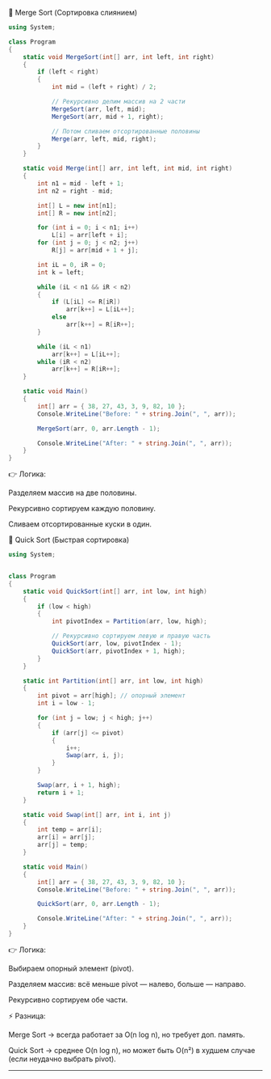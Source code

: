 🔹 Merge Sort (Сортировка слиянием)

```csharp
using System;

class Program
{
    static void MergeSort(int[] arr, int left, int right)
    {
        if (left < right)
        {
            int mid = (left + right) / 2;

            // Рекурсивно делим массив на 2 части
            MergeSort(arr, left, mid);
            MergeSort(arr, mid + 1, right);

            // Потом сливаем отсортированные половины
            Merge(arr, left, mid, right);
        }
    }

    static void Merge(int[] arr, int left, int mid, int right)
    {
        int n1 = mid - left + 1;
        int n2 = right - mid;

        int[] L = new int[n1];
        int[] R = new int[n2];

        for (int i = 0; i < n1; i++)
            L[i] = arr[left + i];
        for (int j = 0; j < n2; j++)
            R[j] = arr[mid + 1 + j];

        int iL = 0, iR = 0;
        int k = left;

        while (iL < n1 && iR < n2)
        {
            if (L[iL] <= R[iR])
                arr[k++] = L[iL++];
            else
                arr[k++] = R[iR++];
        }

        while (iL < n1)
            arr[k++] = L[iL++];
        while (iR < n2)
            arr[k++] = R[iR++];
    }

    static void Main()
    {
        int[] arr = { 38, 27, 43, 3, 9, 82, 10 };
        Console.WriteLine("Before: " + string.Join(", ", arr));

        MergeSort(arr, 0, arr.Length - 1);

        Console.WriteLine("After: " + string.Join(", ", arr));
    }
}
```

👉 Логика:

Разделяем массив на две половины.

Рекурсивно сортируем каждую половину.

Сливаем отсортированные куски в один.

🔹 Quick Sort (Быстрая сортировка)

```csharp
using System;


class Program
{
    static void QuickSort(int[] arr, int low, int high)
    {
        if (low < high)
        {
            int pivotIndex = Partition(arr, low, high);

            // Рекурсивно сортируем левую и правую часть
            QuickSort(arr, low, pivotIndex - 1);
            QuickSort(arr, pivotIndex + 1, high);
        }
    }

    static int Partition(int[] arr, int low, int high)
    {
        int pivot = arr[high]; // опорный элемент
        int i = low - 1;

        for (int j = low; j < high; j++)
        {
            if (arr[j] <= pivot)
            {
                i++;
                Swap(arr, i, j);
            }
        }

        Swap(arr, i + 1, high);
        return i + 1;
    }

    static void Swap(int[] arr, int i, int j)
    {
        int temp = arr[i];
        arr[i] = arr[j];
        arr[j] = temp;
    }

    static void Main()
    {
        int[] arr = { 38, 27, 43, 3, 9, 82, 10 };
        Console.WriteLine("Before: " + string.Join(", ", arr));

        QuickSort(arr, 0, arr.Length - 1);

        Console.WriteLine("After: " + string.Join(", ", arr));
    }
}
```

👉 Логика:

Выбираем опорный элемент (pivot).

Разделяем массив: всё меньше pivot — налево, больше — направо.

Рекурсивно сортируем обе части.

⚡ Разница:

Merge Sort → всегда работает за O(n log n), но требует доп. память.

Quick Sort → среднее O(n log n), но может быть O(n²) в худшем случае (если неудачно выбрать pivot).



---

